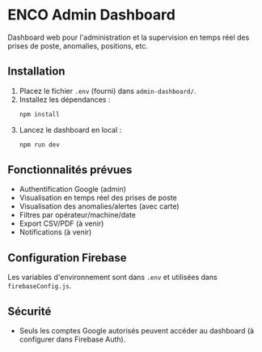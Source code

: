 # ENCO Admin Dashboard

Dashboard web pour l'administration et la supervision en temps réel des prises de poste, anomalies, positions, etc.

## Installation

1. Placez le fichier `.env` (fourni) dans `admin-dashboard/`.
2. Installez les dépendances :
   ```bash
   npm install
   ```
3. Lancez le dashboard en local :
   ```bash
   npm run dev
   ```

## Fonctionnalités prévues
- Authentification Google (admin)
- Visualisation en temps réel des prises de poste
- Visualisation des anomalies/alertes (avec carte)
- Filtres par opérateur/machine/date
- Export CSV/PDF (à venir)
- Notifications (à venir)

## Configuration Firebase
Les variables d'environnement sont dans `.env` et utilisées dans `firebaseConfig.js`.

## Sécurité
- Seuls les comptes Google autorisés peuvent accéder au dashboard (à configurer dans Firebase Auth).
 